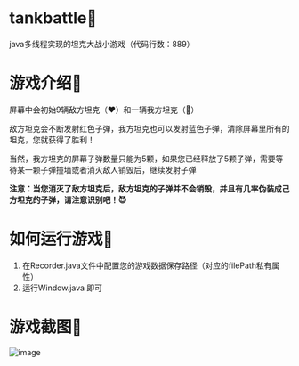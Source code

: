 # tankbattle💫
java多线程实现的坦克大战小游戏（代码行数：889）

# 游戏介绍🍳

屏幕中会初始9辆敌方坦克（❤️）和一辆我方坦克（💙）

敌方坦克会不断发射红色子弹，我方坦克也可以发射蓝色子弹，清除屏幕里所有的坦克，您就获得了胜利！

当然，我方坦克的屏幕子弹数量只能为5颗，如果您已经释放了5颗子弹，需要等待某一颗子弹撞墙或者消灭敌人销毁后，继续发射子弹

**注意：当您消灭了敌方坦克后，敌方坦克的子弹并不会销毁，并且有几率伪装成己方坦克的子弹，请注意识别吧！😈**

# 如何运行游戏🐼

1. 在Recorder.java文件中配置您的游戏数据保存路径（对应的filePath私有属性）
2. 运行Window.java 即可

# 游戏截图🎈
![image](https://user-images.githubusercontent.com/76278560/183243569-2899bfcd-a5ea-4fd0-9145-bd361e9dbcca.png)
